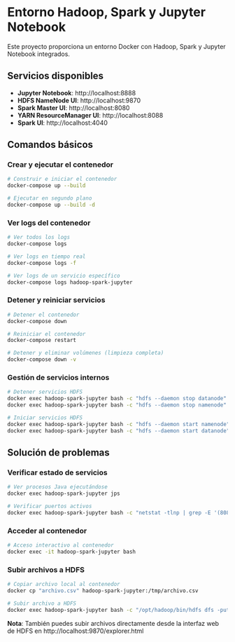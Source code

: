 # Entorno Hadoop, Spark y Jupyter Notebook

Este proyecto proporciona un entorno Docker con Hadoop, Spark y Jupyter Notebook integrados.

## Servicios disponibles

- **Jupyter Notebook**: http://localhost:8888
- **HDFS NameNode UI**: http://localhost:9870
- **Spark Master UI**: http://localhost:8080
- **YARN ResourceManager UI**: http://localhost:8088
- **Spark UI**: http://localhost:4040

## Comandos básicos

### Crear y ejecutar el contenedor

```bash
# Construir e iniciar el contenedor
docker-compose up --build

# Ejecutar en segundo plano
docker-compose up --build -d
```

### Ver logs del contenedor

```bash
# Ver todos los logs
docker-compose logs

# Ver logs en tiempo real
docker-compose logs -f

# Ver logs de un servicio específico
docker-compose logs hadoop-spark-jupyter
```

### Detener y reiniciar servicios

```bash
# Detener el contenedor
docker-compose down

# Reiniciar el contenedor
docker-compose restart

# Detener y eliminar volúmenes (limpieza completa)
docker-compose down -v
```

### Gestión de servicios internos

```bash
# Detener servicios HDFS
docker exec hadoop-spark-jupyter bash -c "hdfs --daemon stop datanode"
docker exec hadoop-spark-jupyter bash -c "hdfs --daemon stop namenode"

# Iniciar servicios HDFS
docker exec hadoop-spark-jupyter bash -c "hdfs --daemon start namenode"
docker exec hadoop-spark-jupyter bash -c "hdfs --daemon start datanode"
```

## Solución de problemas

### Verificar estado de servicios

```bash
# Ver procesos Java ejecutándose
docker exec hadoop-spark-jupyter jps

# Verificar puertos activos
docker exec hadoop-spark-jupyter bash -c "netstat -tlnp | grep -E '(8080|9870|8888)'"
```

### Acceder al contenedor

```bash
# Acceso interactivo al contenedor
docker exec -it hadoop-spark-jupyter bash
```

### Subir archivos a HDFS

```bash
# Copiar archivo local al contenedor
docker cp "archivo.csv" hadoop-spark-jupyter:/tmp/archivo.csv

# Subir archivo a HDFS
docker exec hadoop-spark-jupyter bash -c "/opt/hadoop/bin/hdfs dfs -put /tmp/archivo.csv /"
```

**Nota**: También puedes subir archivos directamente desde la interfaz web de HDFS en http://localhost:9870/explorer.html


